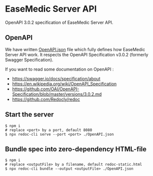 # EaseMedic Server API

OpenAPI 3.0.2 specification of EaseMedic Server API.

## OpenAPI

We have written [OpenAPI.json](OpenAPI.json) file which fully defines how EaseMedic Server API work.
It respects the OpenAPI Specification v3.0.2 (formerly Swagger Specification).

If you want to read some documentation on OpenAPI :

-   https://swagger.io/docs/specification/about
-   https://en.wikipedia.org/wiki/OpenAPI_Specification
-   https://github.com/OAI/OpenAPI-Specification/blob/master/versions/3.0.2.md
-   https://github.com/Redocly/redoc

## Start the server

```console
$ npm i
# replace <port> by a port, default 8080
$ npx redoc-cli serve --port <port> ./OpenAPI.json
```

## Bundle spec into zero-dependency HTML-file

```console
$ npm i
# replace <outputFile> by a filename, default redoc-static.html
$ npx redoc-cli bundle --output <outputFile> ./OpenAPI.json
```
